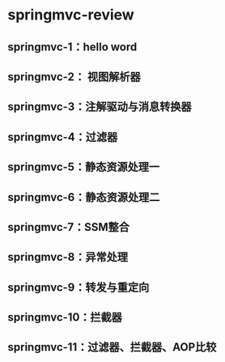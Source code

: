 # springmvc-review

## springmvc-1：hello word 

## springmvc-2： 视图解析器

## springmvc-3：注解驱动与消息转换器

## springmvc-4：过滤器

## springmvc-5：静态资源处理一

## springmvc-6：静态资源处理二

## springmvc-7：SSM整合

## springmvc-8：异常处理

## springmvc-9：转发与重定向

## springmvc-10：拦截器

## springmvc-11：过滤器、拦截器、AOP比较

